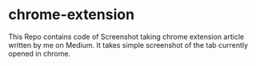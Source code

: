 # chrome-extension
This Repo contains code of Screenshot taking chrome extension article written by me on Medium. It takes simple screenshot of the tab currently opened in chrome.

